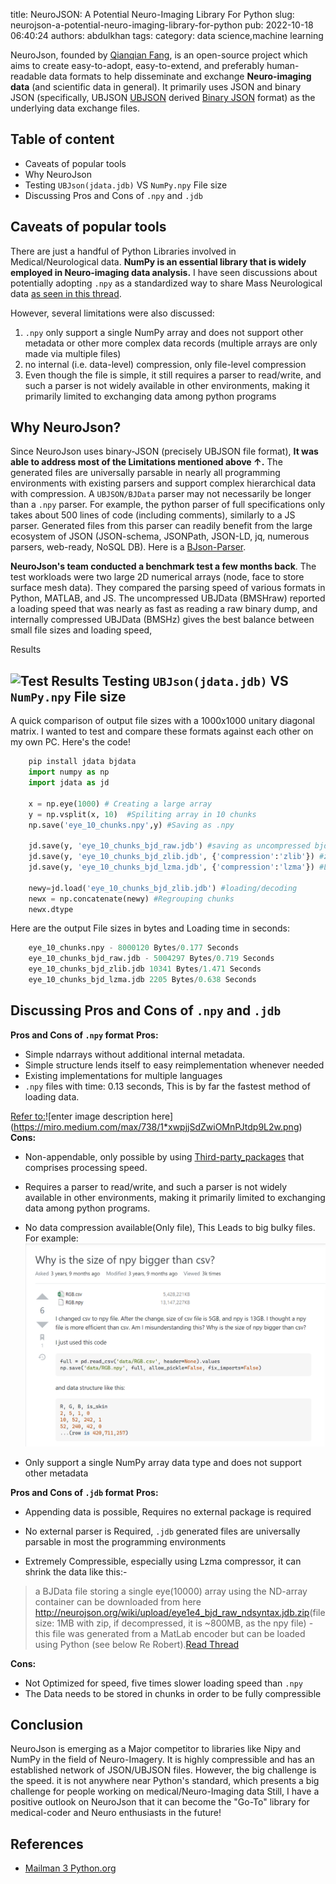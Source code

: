 title: NeuroJSON: A Potential Neuro-Imaging Library For Python
slug: neurojson-a-potential-neuro-imaging-library-for-python
pub: 2022-10-18 06:40:24
authors: abdulkhan
tags: 
category: data science,machine learning

NeuroJson, founded by [Qianqian Fang](https://mail.python.org/archives/users/b550f259b878424ba22e0e86de457b1e/), is an open-source project which aims to create easy-to-adopt, easy-to-extend, and preferably human-readable data formats to help disseminate and exchange **Neuro-imaging data** (and scientific data in general). It primarily uses JSON and binary JSON (specifically, UBJSON [UBJSON](https://ubjson.org/) derived [Binary JSON](https://json.nlohmann.me/features/binary_formats/bjdata/) format) as the underlying data exchange files.

Table of content
----------------


* Caveats of popular tools
* Why NeuroJson
* Testing `UBJson(jdata.jdb)` VS `NumPy.npy` File size
* Discussing Pros and Cons of `.npy` and `.jdb`


Caveats of popular tools
------------------------



There are just a handful of Python Libraries involved in Medical/Neurological data. **NumPy is an essential library that is widely employed in Neuro-imaging data analysis.** I have seen discussions about potentially adopting `.npy` as a standardized way to share Mass Neurological data [as seen in this thread](https://github.com/bids-standard/bids-specification/issues/197).

However, several limitations were also discussed:

1. `.npy` only support a single NumPy array and does not support other metadata or other more complex data records (multiple arrays are only made via multiple files)
2. no internal (i.e. data-level) compression, only file-level compression
3. Even though the file is simple, it still requires a parser to read/write, and such a parser is not widely available in other environments, making it primarily limited to exchanging data among python programs


Why NeuroJson?
--------------


Since NeuroJson uses binary-JSON (precisely UBJSON file format), **It was able to address most of the Limitations mentioned above ↑.** The generated files are universally parsable in nearly all programming environments with existing parsers and support complex hierarchical data with compression. A `UBJSON/BJData` parser may not necessarily be longer than a `.npy` parser. For example, the python parser of full specifications only takes about 500 lines of code (including comments), similarly to a JS parser. Generated files from this parser can readily benefit from the large ecosystem of JSON (JSON-schema, JSONPath, JSON-LD, jq, numerous parsers, web-ready, NoSQL DB). Here is a [BJson-Parser](https://github.com/NeuroJSON/pybj/blob/master/bjdata/decoder.py).

**NeuroJson's team conducted a benchmark test a few months back**. The test workloads were two large 2D numerical arrays (node, face to store surface mesh data). 
 They compared the parsing speed of various formats in
Python, MATLAB, and JS. The uncompressed UBJData (BMSHraw) reported a loading speed that was nearly as fast as reading a raw binary dump, and internally compressed UBJData (BMSHz) gives the best balance between small file sizes and loading speed,

Results

![Test Results](https://pbs.twimg.com/media/FRPEdLGWYAEJe80?format=png&name=large)
Testing `UBJson(jdata.jdb)` VS `NumPy.npy` File size
----------------------------------------------------



A quick comparison of output file sizes with a 1000x1000 unitary diagonal matrix. I wanted to test and compare these formats against each other on my own PC.
Here's the code!


```python
    pip install jdata bjdata
    import numpy as np
    import jdata as jd 

    x = np.eye(1000) # Creating a large array
    y = np.vsplit(x, 10)  #Spiliting array in 10 chunks 
    np.save('eye_10_chunks.npy',y) #Saving as .npy

    jd.save(y, 'eye_10_chunks_bjd_raw.jdb') #saving as uncompressed bjd (binary_Json_Data)
    jd.save(y, 'eye_10_chunks_bjd_zlib.jdb', {'compression':'zlib'}) #zlib compressed bjd
    jd.save(y, 'eye_10_chunks_bjd_lzma.jdb', {'compression':'lzma'}) #Lzma compressed bjd

    newy=jd.load('eye_10_chunks_bjd_zlib.jdb') #loading/decoding
    newx = np.concatenate(newy) #Regrouping chunks
    newx.dtype

```


Here are the output File sizes in bytes and Loading time in seconds:


```python
    eye_10_chunks.npy - 8000120 Bytes/0.177 Seconds 
    eye_10_chunks_bjd_raw.jdb - 5004297 Bytes/0.719 Seconds
    eye_10_chunks_bjd_zlib.jdb 10341 Bytes/1.471 Seconds
    eye_10_chunks_bjd_lzma.jdb 2205 Bytes/0.638 Seconds

```

Discussing Pros and Cons of `.npy` and `.jdb`
---------------------------------------------


**Pros and Cons of `.npy` format**
**Pros:**
* Simple ndarrays without additional internal metadata.
* Simple structure lends itself to easy reimplementation whenever needed
* Existing implementations for multiple languages
* `.npy` files with time: 0.13 seconds, This is by far the fastest method of loading data.


[Refer to:](https://towardsdatascience.com/what-is-npy-files-and-why-you-should-use-them-603373c78883#:~:text=npy%20files%20with%20time:%200.13,method%20of%20loading%20in%20data.)![enter image description here](https://miro.medium.com/max/738/1*xwpjjSdZwiOMnPJtdp9L2w.png)
**Cons:**
* Non-appendable, only possible by using [Third-party\_packages](https://pypi.org/project/npy-append-array/) that comprises processing speed.



- Requires a parser to read/write, and such a parser is not widely available in other environments, making it primarily limited to exchanging data among python programs.

- No data compression available(Only file), This Leads to big bulky files. For example:
![enter image description here](https://raw.githubusercontent.com/Abdullium/Data_Analysis/main/Screenshot%202022-09-15%20173041.png)

- Only support a single NumPy array data type and does not support other metadata


**Pros and Cons of `.jdb` format**
**Pros:**
- Appending data is possible, Requires no external package is required  

- No external parser is Required, `.jdb` generated files are universally parsable in most the programming environments 
- Extremely Compressible, especially using Lzma compressor, it can shrink the data like this:-


> 
>  a BJData file storing a single eye(10000) array using the ND-array container can be downloaded from here <http://neurojson.org/wiki/upload/eye1e4_bjd_raw_ndsyntax.jdb.zip>(file size: 1MB with zip, if decompressed, it is ~800MB, as the npy file) - this file was generated from a MatLab encoder but can be loaded using Python (see below Re Robert).[Read Thread](https://mail.python.org/archives/list/numpy-discussion@python.org/message/JIT4AIVEYJLSSHTSA7GOUBIVQLT3WPRU/) 
> 


**Cons:**
- Not Optimized for speed, five times slower loading speed than `.npy`
- The Data needs to be stored in chunks in order to be fully compressible

Conclusion
----------



NeuroJson is emerging as a Major competitor to libraries like Nipy and NumPy in the field of Neuro-Imagery. It is highly compressible and has an established network of JSON/UBJSON files. However, the big challenge is the speed. it is not anywhere near Python's standard, which presents a big challenge for people working on medical/Neuro-Imaging data 
Still, I have a positive outlook on NeuroJson that it can become the "Go-To" library for medical-coder and Neuro enthusiasts in the future!

References
----------


* [Mailman 3 Python.org](https://mail.python.org/archives/list/numpy-discussion@python.org/message/JIT4AIVEYJLSSHTSA7GOUBIVQLT3WPRU/)



